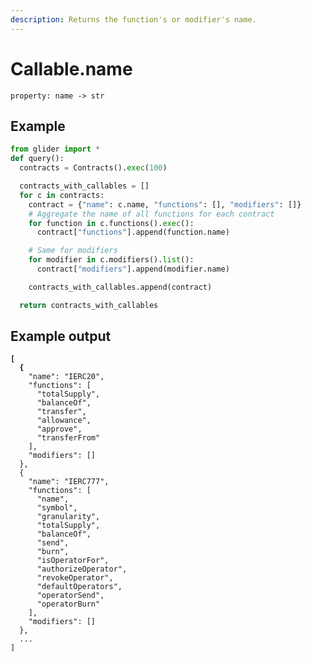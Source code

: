 ```yaml
---
description: Returns the function's or modifier's name.
---
```


# Callable.name

`property: name -> str`

## Example

```python
from glider import *
def query():
  contracts = Contracts().exec(100)

  contracts_with_callables = []
  for c in contracts:
    contract = {"name": c.name, "functions": [], "modifiers": []}
    # Aggregate the name of all functions for each contract
    for function in c.functions().exec():
      contract["functions"].append(function.name)

    # Same for modifiers
    for modifier in c.modifiers().list():
      contract["modifiers"].append(modifier.name)

    contracts_with_callables.append(contract)

  return contracts_with_callables
```

## Example output

<pre class="language-json"><code class="lang-json"><strong>[
</strong><strong>  {
</strong>    "name": "IERC20",
    "functions": [
      "totalSupply",
      "balanceOf",
      "transfer",
      "allowance",
      "approve",
      "transferFrom"
    ],
    "modifiers": []
  },
  {
    "name": "IERC777",
    "functions": [
      "name",
      "symbol",
      "granularity",
      "totalSupply",
      "balanceOf",
      "send",
      "burn",
      "isOperatorFor",
      "authorizeOperator",
      "revokeOperator",
      "defaultOperators",
      "operatorSend",
      "operatorBurn"
    ],
    "modifiers": []
  },
  ...
]
</code></pre>
